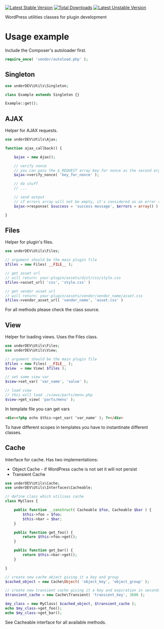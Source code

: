 [![Latest Stable Version](https://poser.pugx.org/underdev/utils/v/stable)](https://packagist.org/packages/underdev/utils) [![Total Downloads](https://poser.pugx.org/underdev/utils/downloads)](https://packagist.org/packages/underdev/utils) [![Latest Unstable Version](https://poser.pugx.org/underdev/utils/v/unstable)](https://packagist.org/packages/underdev/utils)

WordPress utilities classes for plugin development

# Usage example

Include the Composer's autoloader first.

```php
require_once( 'vendor/autoload.php' );
```

## Singleton

```php
use underDEV\Utils\Singleton;

class Example extends Singleton {}

Example::get();
```

## AJAX

Helper for AJAX requests.

```php
use underDEV\Utils\Ajax;

function ajax_callback() {

	$ajax = new Ajax();

	// verify nonce
	// you can pass the $_REQUEST array key for nonce as the second argument
	$ajax->verify_nonce( 'key_for_nonce' );

	// do stuff
	// ...

	// send output
	// if errors array will not be empty, it's considered as an error respose
	$ajax->response( $success = 'success message', $errors = array() );

}
```

## Files

Helper for plugin's files.

```php
use underDEV\Utils\Files;

// argument should be the main plugin file
$files = new Files( __FILE__ );

// get asset url
// will return: your-plugin/assets/dist/css/style.css
$files->asset_url( 'css', 'style.css' )

// get vendor asset url
// will return: your-plugin/assets/vendor/vendor_name/asset.css
$files->vendor_asset_url( 'vendor_name', 'asset.css' )
```

For all methods please check the class source.

## View

Helper for loading views. Uses the Files class.

```php
use underDEV\Utils\Files;
use underDEV\Utils\View;

// argument should be the main plugin file
$files = new Files( __FILE__ );
$view  = new View( $files );

// set some view var
$view->set_var( 'var_name', 'value' );

// load view
// this will load ./views/parts/menu.php
$view->get_view( 'parts/menu' );
```

In template file you can get vars

```html
<div><?php echo $this->get_var( 'var_name' ); ?></div>
```

To have different scopes in templates you have to instantinate different classes.

## Cache

Interface for cache. Has two implementations:
* Object Cache - if WordPress cache is not set it will not persist
* Transient Cache

```php
use underDEV\Utils\Cache;
use underDEV\Utils\Interfaces\Cacheable;

// define class which utilises cache
class MyClass {

	public function __construct( Cacheable $foo, Cacheable $bar ) {
		$this->foo = $foo;
		$this->bar = $bar;
	}

	public function get_foo() {
		return $this->foo->get();
	}

	public function get_bar() {
		return $this->bar->get();
	}

}

// create new cache object giving it a key and group
$cached_object = new Cache\Object( 'object_key', 'object_group' );

// create new transient cache giving it a key and expiration in seconds
$transient_cache = new Cache\Transient( 'transient_key', 3600 );

$my_class = new MyClass( $cached_object, $transient_cache );
echo $my_class->get_foo();
echo $my_class->get_bar();
```

See Cacheable interface for all available methods.
